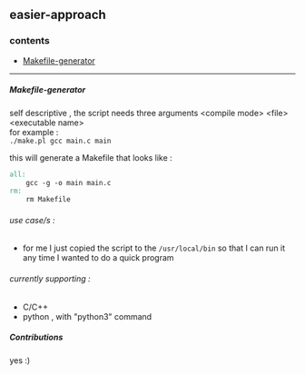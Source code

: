 
## easier-approach

### contents
* [Makefile-generator](https://github.com/abdulwahab-alobaid-2191115290/easier-approach/tree/main/Makefile_Generator)

---
##### Makefile-generator  
  
self descriptive , the script needs three arguments \<compile mode\> \<file\> \<executable name\>  
for example :  
`./make.pl gcc main.c main`  

this will generate a Makefile that looks like :  
  
```makefile
all:
	gcc -g -o main main.c
rm:
	rm Makefile
```
###### use case/s :  
* for me I just copied the script to the `/usr/local/bin` so that I can run it any time I wanted to do a quick program  
  
###### currently supporting :
* C/C++
* python , with "python3" command


##### Contributions  
  
yes :)
